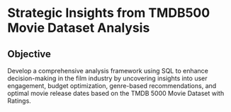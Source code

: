 # Strategic Insights from TMDB500 Movie Dataset Analysis

## Objective
Develop a comprehensive analysis framework using SQL to enhance decision-making in the film industry by uncovering insights into user engagement, budget optimization, genre-based recommendations, and optimal movie release dates based on the TMDB 5000 Movie Dataset with Ratings.




